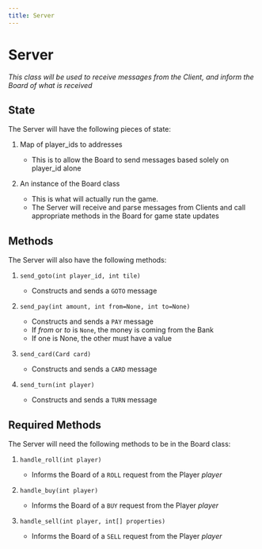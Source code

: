 ```yaml
---
title: Server
---
```


# Server
*This class will be used to receive messages from the Client, and inform the Board of what is received*

## State
The Server will have the following pieces of state:

1. Map of player_ids to addresses
    - This is to allow the Board to send messages based solely on player_id alone

2. An instance of the Board class
    - This is what will actually run the game.
    - The Server will receive and parse messages from Clients and call appropriate methods in the Board for game state updates
    
## Methods
The Server will also have the following methods:

1. `send_goto(int player_id, int tile)`
    - Constructs and sends a `GOTO` message

2. `send_pay(int amount, int from=None, int to=None)`
    - Constructs and sends a `PAY` message
    - If _from_ or _to_ is `None`, the money is coming from the Bank
    - If one is None, the other must have a value

3. `send_card(Card card)`
    - Constructs and sends a `CARD` message
    
4. `send_turn(int player)`
    - Constructs and sends a `TURN` message

## Required Methods
The Server will need the following methods to be in the Board class:

1. `handle_roll(int player)`
    - Informs the Board of a `ROLL` request from the Player _player_
    
2. `handle_buy(int player)`
    - Informs the Board of a `BUY` request from the Player _player_
    
3. `handle_sell(int player, int[] properties)`
    - Informs the Board of a `SELL` request from the Player _player_

